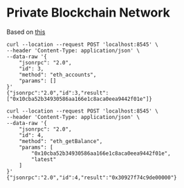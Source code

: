 # Private Blockchain Network

Based on [this](https://medium.com/scb-digital/running-a-private-ethereum-blockchain-using-docker-589c8e6a4fe8)

```
curl --location --request POST 'localhost:8545' \
--header 'Content-Type: application/json' \
--data-raw '{
    "jsonrpc": "2.0",
    "id": 3,
    "method": "eth_accounts",
    "params": []
}'
{"jsonrpc":"2.0","id":3,"result":["0x10cba52b34930586aa166e1c8aca0eea9442f01e"]}

curl --location --request POST 'localhost:8545' \
--header 'Content-Type: application/json' \
--data-raw '{
    "jsonrpc": "2.0",
    "id": 4,
    "method": "eth_getBalance",
    "params": [
        "0x10cba52b34930586aa166e1c8aca0eea9442f01e",
        "latest"
    ]
}'
{"jsonrpc":"2.0","id":4,"result":"0x30927f74c9de00000"}
```